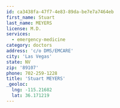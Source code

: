 ```yaml
---
id: ca3438fa-47f7-4e83-89da-be7e7a7464eb
first_name: Stuart
last_name: MEYERS
license: M.D.
services:
  - emergency-medicine
category: doctors
address: 'c/o DMS/EMCARE'
city: 'Las Vegas'
state: NV
zip: '89107'
phone: 702-259-1228
title: 'Stuart MEYERS'
_geoloc:
  lng: -115.21682
  lat: 36.171219
---
```

